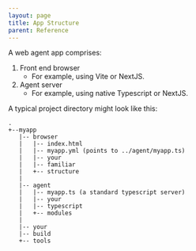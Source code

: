 ```yaml
---
layout: page
title: App Structure
parent: Reference
---
```

A web agent app comprises:

1. Front end browser
   - For example, using Vite or NextJS.
2. Agent server
   - For example, using native Typescript or NextJS.

A typical project directory might look like this:

```
.
+--myapp
   |-- browser
   |   |-- index.html
   |   |-- myapp.yml (points to ../agent/myapp.ts)
   |   |-- your
   |   |-- familiar
   |   +-- structure
   |
   |-- agent
   |   |-- myapp.ts (a standard typescript server)
   |   |-- your
   |   |-- typescript
   |   +-- modules
   |
   |-- your
   |-- build
   +-- tools

```
